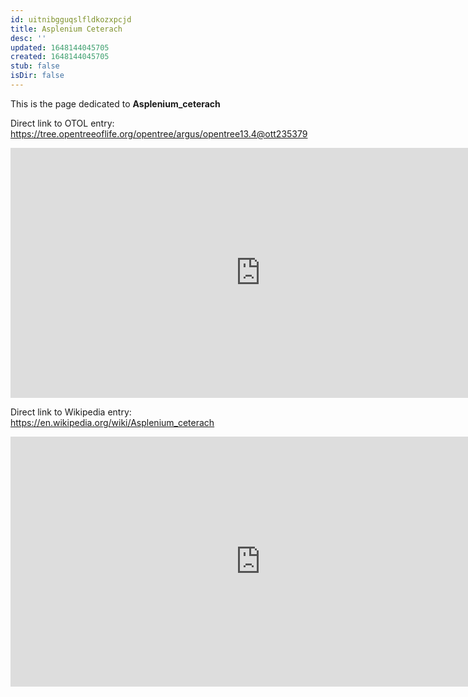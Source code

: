 ```yaml
---
id: uitnibgguqslfldkozxpcjd
title: Asplenium Ceterach
desc: ''
updated: 1648144045705
created: 1648144045705
stub: false
isDir: false
---
```

This is the page dedicated to **Asplenium_ceterach**


Direct link to OTOL entry: https://tree.opentreeoflife.org/opentree/argus/opentree13.4@ott235379



<html>
    <body>
    <iframe src="https://tree.opentreeoflife.org/opentree/argus/opentree13.4@ott235379"
    width="800" height="400" frameborder="0" allowfullscreen> </iframe>
    </body>
</html>
    


Direct link to Wikipedia entry: https://en.wikipedia.org/wiki/Asplenium_ceterach



<html>
    <body>
    <iframe src="https://en.wikipedia.org/wiki/Asplenium_ceterach"
    width="800" height="400" frameborder="0" allowfullscreen> </iframe>
    </body>
</html>
    
